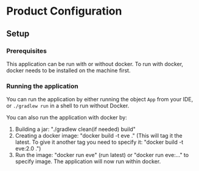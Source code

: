 # Product Configuration

## Setup

### Prerequisites
This application can be run with or without docker. To run with docker, docker needs to be installed on the machine first.

### Running the application

You can run the application by either running the object `App` from your IDE, or `./gradlew run` in a shell to run without Docker.

You can also run the application with docker by: 

1. Building a jar: "./gradlew clean(if needed) build"
2. Creating a docker image: "docker build -t eve ." (This will tag it the latest. To give it another tag you need to specify it: "docker build -t eve:2.0 .")
3. Run the image: "docker run eve" (run latest) or "docker run eve:..." to specify image. 
The application will now run within docker.  
